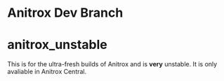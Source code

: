 # Anitrox Dev Branch
# anitrox_unstable
This is for the ultra-fresh builds of Anitrox and is **very** unstable. It is only avaliable in Anitrox Central.
